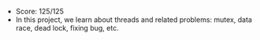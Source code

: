 - Score: 125/125
- In this project, we learn about threads and related problems: mutex, data race, dead lock, fixing bug, etc.
